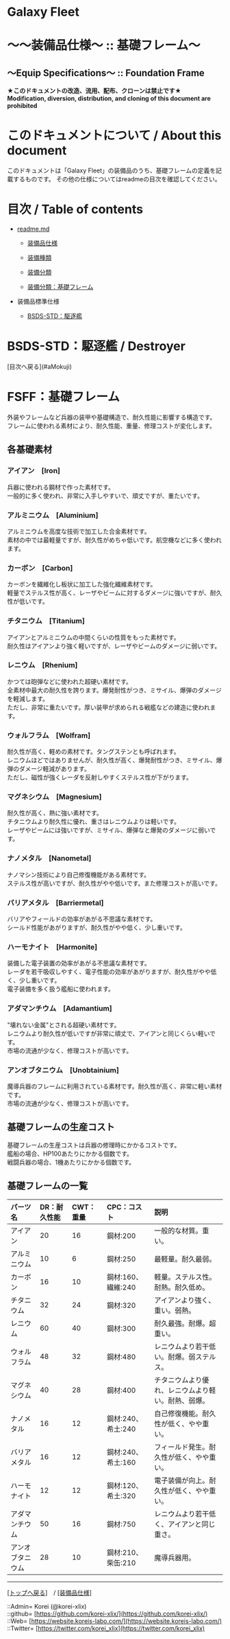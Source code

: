# Galaxy Fleet
  
<h1>～～装備品仕様～ :: 基礎フレーム～</h1>  
<h2>～Equip Specifications～ :: Foundation Frame</h2>  
  

**★このドキュメントの改造、流用、配布、クローンは禁止です★**  
    **Modification, diversion, distribution, and cloning of this document are prohibited**  
  

<h1 id="aHowto">このドキュメントについて / About this document</h1>  
このドキュメントは「Galaxy Fleet」の装備品のうち、基礎フレームの定義を記載するものです。  
その他の仕様についてはreadmeの目次を確認してください。  
  





<h1 id="aMokuji">目次 / Table of contents</h1>  

* [readme.md](/readme.md)
  * [装備品仕様](/equip/readme.md)
  * [装備種類](/strategypart/readme.md#aEquipKind)
  * [装備分類](/equip/readme.md#aEquipClass)

  * [装備分類：基礎フレーム](/equip/readme.md#aFoundationFrame)

* 装備品標準仕様
  * [BSDS-STD：駆逐艦](#aDestroyer)
  





<h1 id="aDestroyer">BSDS-STD：駆逐艦 / Destroyer</h1>  
  [目次へ戻る](#aMokuji)  
  





# FSFF：基礎フレーム <a name="aFoundationFrame"></a>
外装やフレームなど兵器の装甲や基礎構造で、耐久性能に影響する構造です。  
フレームに使われる素材により、耐久性能、重量、修理コストが変化します。  

## 各基礎素材

### アイアン　[Iron]  
兵器に使われる鋼材で作った素材です。  
一般的に多く使われ、非常に入手しやすいで、頑丈ですが、重たいです。  


### アルミニウム　[Aluminium]  
アルミニウムを高度な技術で加工した合金素材です。  
素材の中では最軽量ですが、耐久性がめちゃ低いです。航空機などに多く使われます。  


### カーボン　[Carbon]  
カーボンを繊維化し板状に加工した強化繊維素材です。  
軽量でステルス性が高く、レーザやビームに対するダメージに強いですが、耐久性が低いです。  


### チタニウム　[Titanium]  
アイアンとアルミニウムの中間くらいの性質をもった素材です。  
耐久性はアイアンより強く軽いですが、レーザやビームのダメージに弱いです。  


### レニウム　[Rhenium]  
かつては砲弾などに使われた超硬い素材です。  
全素材中最大の耐久性を誇ります。爆発耐性がつき、ミサイル、爆弾のダメージを軽減します。  
ただし、非常に重たいです。厚い装甲が求められる戦艦などの建造に使われます。  


### ウォルフラム　[Wolfram]  
耐久性が高く、軽めの素材です。タングステンとも呼ばれます。  
レニウムほどではありませんが、耐久性が高く、爆発耐性がつき、ミサイル、爆弾のダメージ軽減があります。  
ただし、磁性が強くレーダを反射しやすくステルス性が下がります。  


### マグネシウム　[Magnesium]  
耐久性が高く、熱に強い素材です。  
チタニウムより耐久性に優れ、重さはレニウムよりは軽いです。  
レーザやビームには強いですが、ミサイル、爆弾なと爆発のダメージに弱いです。  


### ナノメタル　[Nanometal]  
ナノマシン技術により自己修復機能がある素材です。  
ステルス性が高いですが、耐久性がやや低いです。また修理コストが高いです。  


### バリアメタル　[Barriermetal]  
バリアやフィールドの効率があがる不思議な素材です。  
シールド性能があがりますが、耐久性がやや低く、少し重いです。  


### ハーモナイト　[Harmonite]  
装備した電子装置の効率があがる不思議な素材です。  
レーダを若干吸収しやすく、電子性能の効率があがりますが、耐久性がやや低く、少し重いです。   
電子装備を多く扱う艦船に使われます。  


### アダマンチウム　[Adamantium]  
"壊れない金属"とされる超硬い素材です。  
レニウムより耐久性が低いですが非常に頑丈で、アイアンと同じくらい軽いです。  
市場の流通が少なく、修理コストが高いです。  


### アンオブタニウム　[Unobtainium]  
魔導兵器のフレームに利用されている素材です。耐久性が高く、非常に軽い素材です。  
市場の流通が少なく、修理コストが高いです。  



## 基礎フレームの生産コスト
基礎フレームの生産コストは兵器の修理時にかかるコストです。  
艦船の場合、HP100あたりにかかる個数です。  
戦闘兵器の場合、1機あたりにかかる個数です。  



## 基礎フレームの一覧

|パーツ名  |DR：耐久性能  |CWT：重量 |CPC：コスト |説明  |
|:--|:--|:--|:--|:--|
|アイアン          |20 |16 |鋼材:200  |一般的な材質。重い。   |
|アルミニウム      |10 | 6 |鋼材:250  |最軽量。耐久最弱。   |
|カーボン          |16 |10 |鋼材:160、繊維:240  |軽量。ステルス性。耐熱。耐久低め。   |
|チタニウム        |32 |24 |鋼材:320  |アイアンより強く、重い。弱熱。   |
|レニウム          |60 |40 |鋼材:300  |耐久最強。耐爆。超重い。   |
|ウォルフラム      |48 |32 |鋼材:480  |レニウムより若干低い。耐爆。弱ステルス。   |
|マグネシウム      |40 |28 |鋼材:400  |チタニウムより優れ、レニウムより軽い。耐熱、弱爆。  |
|ナノメタル        |16 |12 |鋼材:240、希土:240  |自己修復機能。耐久性が低く、やや重い。  |
|バリアメタル      |16 |12 |鋼材:240、希土:160  |フィールド発生。耐久性が低く、やや重い。   |
|ハーモナイト      |12 |12 |鋼材:120、希土:320  |電子装備が向上。耐久性が低く、やや重い。  |
|アダマンチウム    |50 |16 |鋼材:750  |レニウムより若干低く、アイアンと同じ重さ。  |
|アンオブタニウム  |28 |10 |鋼材:210、柴缶:210  |魔導兵器用。  |












***
[[トップへ戻る]](/readme.md)　/
[[装備品仕様]](/equip/readme.md)  
  
::Admin= Korei (@korei-xlix)  
::github= [https://github.com/korei-xlix/](https://github.com/korei-xlix/)  
::Web= [https://website.koreis-labo.com/](https://website.koreis-labo.com/)  
::Twitter= [https://twitter.com/korei_xlix](https://twitter.com/korei_xlix)  
